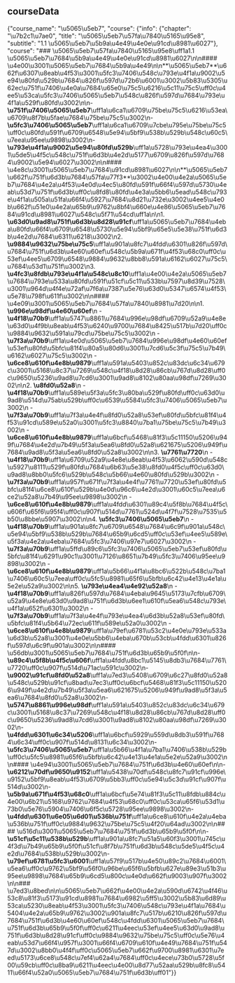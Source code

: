 ## courseData

{\"course_name\": \"\\u5065\\u5eb7\", \"course\": {\"info\": {\"chapter\": \"\\u7b2c1\\u7ae0\", \"title\": \"\\u5065\\u5eb7\\u57fa\\u7840\\u5165\\u95e8\", \"subtitle\": \"1.1 \\u5065\\u5eb7\\u5b9a\\u4e49\\u4e0e\\u91cd\\u8981\\u6027\"}, \"course\": \"### \\u5065\\u5eb7\\u57fa\\u7840\\u5165\\u95e8\\uff1a1.1 \\u5065\\u5eb7\\u7684\\u5b9a\\u4e49\\u4e0e\\u91cd\\u8981\\u6027\\n\\n#### \\u4e00\\u3001\\u5065\\u5eb7\\u7684\\u5b9a\\u4e49\\n\\n**\\u5065\\u5eb7**\\u662f\\u6307\\u8eab\\u4f53\\u3001\\u5fc3\\u7406\\u548c\\u793e\\u4f1a\\u9002\\u5e94\\u80fd\\u529b\\u7684\\u826f\\u597d\\u72b6\\u6001\\u3002\\u5b83\\u5305\\u62ec\\u751f\\u7406\\u4e0a\\u7684\\u65e0\\u75c5\\u6216\\u5c11\\u75c5\\uff0c\\u4ee5\\u53ca\\u5fc3\\u7406\\u5065\\u5eb7\\u548c\\u826f\\u597d\\u7684\\u793e\\u4f1a\\u529f\\u80fd\\u3002\\n\\n- **\\u751f\\u7406\\u5065\\u5eb7**\\uff1a\\u6ca1\\u6709\\u75be\\u75c5\\u6216\\u53ea\\u6709\\u8f7b\\u5fae\\u7684\\u75be\\u75c5\\u3002\\n- **\\u5fc3\\u7406\\u5065\\u5eb7**\\uff1a\\u6ca1\\u6709\\u7cbe\\u795e\\u75be\\u75c5\\uff0c\\u80fd\\u591f\\u6709\\u6548\\u5e94\\u5bf9\\u538b\\u529b\\u548c\\u60c5\\u7eea\\u95ee\\u9898\\u3002\\n- **\\u793e\\u4f1a\\u9002\\u5e94\\u80fd\\u529b**\\uff1a\\u5728\\u793e\\u4ea4\\u3001\\u5de5\\u4f5c\\u548c\\u751f\\u6d3b\\u4e2d\\u5177\\u6709\\u826f\\u597d\\u7684\\u9002\\u5e94\\u6027\\u3002\\n\\n#### \\u4e8c\\u3001\\u5065\\u5eb7\\u7684\\u91cd\\u8981\\u6027\\n\\n**\\u5065\\u5eb7\\u662f\\u751f\\u6d3b\\u7684\\u57fa\\u77f3**\\u3002\\u4e00\\u4e2a\\u5065\\u5eb7\\u7684\\u4e2a\\u4f53\\u4e0d\\u4ec5\\u80fd\\u591f\\u66f4\\u597d\\u5730\\u4eab\\u53d7\\u751f\\u6d3b\\uff0c\\u8fd8\\u80fd\\u4e3a\\u5bb6\\u5ead\\u548c\\u793e\\u4f1a\\u505a\\u51fa\\u66f4\\u5927\\u7684\\u8d21\\u732e\\u3002\\u4ee5\\u4e0b\\u662f\\u51e0\\u4e2a\\u65b9\\u9762\\u8bf4\\u660e\\u4e86\\u5065\\u5eb7\\u7684\\u91cd\\u8981\\u6027\\u548c\\u5f71\\u54cd\\uff1a\\n\\n1. **\\u63d0\\u9ad8\\u751f\\u6d3b\\u8d28\\u91cf**\\uff1a\\u5065\\u5eb7\\u7684\\u4eba\\u80fd\\u66f4\\u6709\\u6548\\u5730\\u5e94\\u5bf9\\u65e5\\u5e38\\u751f\\u6d3b\\u4e2d\\u7684\\u6311\\u6218\\u3002\\n2. **\\u9884\\u9632\\u75be\\u75c5**\\uff1a\\u901a\\u8fc7\\u4fdd\\u6301\\u826f\\u597d\\u7684\\u751f\\u6d3b\\u4e60\\u60ef\\u548c\\u5b9a\\u671f\\u4f53\\u68c0\\uff0c\\u53ef\\u4ee5\\u6709\\u6548\\u9884\\u9632\\u8bb8\\u591a\\u6162\\u6027\\u75c5\\u7684\\u53d1\\u751f\\u3002\\n3. **\\u4fc3\\u8fdb\\u793e\\u4f1a\\u548c\\u8c10**\\uff1a\\u4e00\\u4e2a\\u5065\\u5eb7\\u7684\\u793e\\u533a\\u80fd\\u591f\\u51cf\\u5c11\\u533b\\u7597\\u8d39\\u7528\\u3001\\u964d\\u4f4e\\u72af\\u7f6a\\u7387\\u5e76\\u63d0\\u5347\\u6574\\u4f53\\u5e78\\u798f\\u611f\\u3002\\n\\n#### \\u4e09\\u3001\\u5065\\u5eb7\\u7684\\u57fa\\u7840\\u8981\\u7d20\\n\\n1. **\\u996e\\u98df\\u4e60\\u60ef**\\n   - **\\u4f18\\u70b9**\\uff1a\\u5747\\u8861\\u7684\\u996e\\u98df\\u6709\\u52a9\\u4e8e\\u63d0\\u4f9b\\u8eab\\u4f53\\u6240\\u9700\\u7684\\u8425\\u517b\\u7d20\\uff0c\\u9884\\u9632\\u591a\\u79cd\\u75be\\u75c5\\u3002\\n   - **\\u7f3a\\u70b9**\\uff1a\\u4e0d\\u5065\\u5eb7\\u7684\\u996e\\u98df\\u4e60\\u60ef\\u53ef\\u80fd\\u5bfc\\u81f4\\u80a5\\u80d6\\u3001\\u7cd6\\u5c3f\\u75c5\\u7b49\\u6162\\u6027\\u75c5\\u3002\\n   - **\\u6ce8\\u610f\\u4e8b\\u9879**\\uff1a\\u591a\\u5403\\u852c\\u83dc\\u6c34\\u679c\\u3001\\u5168\\u8c37\\u7269\\u548c\\u4f18\\u8d28\\u86cb\\u767d\\u8d28\\uff0c\\u9650\\u5236\\u9ad8\\u7cd6\\u3001\\u9ad8\\u8102\\u80aa\\u98df\\u7269\\u3002\\n\\n2. **\\u8fd0\\u52a8**\\n   - **\\u4f18\\u70b9**\\uff1a\\u589e\\u5f3a\\u5fc3\\u80ba\\u529f\\u80fd\\uff0c\\u63d0\\u9ad8\\u514d\\u75ab\\u529b\\uff0c\\u6539\\u5584\\u5fc3\\u7406\\u5065\\u5eb7\\u3002\\n   - **\\u7f3a\\u70b9**\\uff1a\\u7f3a\\u4e4f\\u8fd0\\u52a8\\u53ef\\u80fd\\u5bfc\\u81f4\\u4f53\\u91cd\\u589e\\u52a0\\u3001\\u5fc3\\u8840\\u7ba1\\u75be\\u75c5\\u7b49\\u3002\\n   - **\\u6ce8\\u610f\\u4e8b\\u9879**\\uff1a\\u6bcf\\u5468\\u81f3\\u5c11150\\u5206\\u949f\\u7684\\u4e2d\\u7b49\\u5f3a\\u5ea6\\u8fd0\\u52a8\\u621675\\u5206\\u949f\\u7684\\u9ad8\\u5f3a\\u5ea6\\u8fd0\\u52a8\\u3002\\n\\n3. **\\u7761\\u7720**\\n   - **\\u4f18\\u70b9**\\uff1a\\u6709\\u52a9\\u4e8e\\u8eab\\u4f53\\u6062\\u590d\\u548c\\u5927\\u8111\\u529f\\u80fd\\u7684\\u6b63\\u5e38\\u8fd0\\u4f5c\\uff0c\\u63d0\\u9ad8\\u8bb0\\u5fc6\\u529b\\u548c\\u5b66\\u4e60\\u80fd\\u529b\\u3002\\n   - **\\u7f3a\\u70b9**\\uff1a\\u957f\\u671f\\u7f3a\\u4e4f\\u7761\\u7720\\u53ef\\u80fd\\u5bfc\\u81f4\\u6ce8\\u610f\\u529b\\u4e0d\\u96c6\\u4e2d\\u3001\\u60c5\\u7eea\\u6ce2\\u52a8\\u7b49\\u95ee\\u9898\\u3002\\n   - **\\u6ce8\\u610f\\u4e8b\\u9879**\\uff1a\\u4fdd\\u6301\\u89c4\\u5f8b\\u7684\\u4f5c\\u606f\\u65f6\\u95f4\\uff0c\\u907f\\u514d\\u7761\\u524d\\u4f7f\\u7528\\u7535\\u5b50\\u8bbe\\u5907\\u3002\\n\\n4. **\\u5fc3\\u7406\\u5065\\u5eb7**\\n   - **\\u4f18\\u70b9**\\uff1a\\u901a\\u8fc7\\u6709\\u6548\\u7684\\u6c9f\\u901a\\u548c\\u5e94\\u5bf9\\u538b\\u529b\\u7684\\u65b9\\u6cd5\\uff0c\\u53ef\\u4ee5\\u589e\\u5f3a\\u4e2a\\u4eba\\u7684\\u5fc3\\u7406\\u97e7\\u6027\\u3002\\n   - **\\u7f3a\\u70b9**\\uff1a\\u5ffd\\u89c6\\u5fc3\\u7406\\u5065\\u5eb7\\u53ef\\u80fd\\u5bfc\\u81f4\\u6291\\u90c1\\u3001\\u7126\\u8651\\u7b49\\u5fc3\\u7406\\u95ee\\u9898\\u3002\\n   - **\\u6ce8\\u610f\\u4e8b\\u9879**\\uff1a\\u5b66\\u4f1a\\u8bc6\\u522b\\u548c\\u7ba1\\u7406\\u60c5\\u7eea\\uff0c\\u5fc5\\u8981\\u65f6\\u5bfb\\u6c42\\u4e13\\u4e1a\\u5e2e\\u52a9\\u3002\\n\\n5. **\\u793e\\u4ea4\\u4e92\\u52a8**\\n   - **\\u4f18\\u70b9**\\uff1a\\u826f\\u597d\\u7684\\u4eba\\u9645\\u5173\\u7cfb\\u6709\\u52a9\\u4e8e\\u63d0\\u9ad8\\u751f\\u6d3b\\u6ee1\\u610f\\u5ea6\\u548c\\u793e\\u4f1a\\u652f\\u6301\\u3002\\n   - **\\u7f3a\\u70b9**\\uff1a\\u7f3a\\u4e4f\\u793e\\u4ea4\\u6d3b\\u52a8\\u53ef\\u80fd\\u5bfc\\u81f4\\u5b64\\u72ec\\u611f\\u589e\\u52a0\\u3002\\n   - **\\u6ce8\\u610f\\u4e8b\\u9879**\\uff1a\\u79ef\\u6781\\u53c2\\u4e0e\\u793e\\u533a\\u6d3b\\u52a8\\u3001\\u4e0e\\u5bb6\\u4eba\\u670b\\u53cb\\u4fdd\\u6301\\u826f\\u597d\\u6c9f\\u901a\\u3002\\n\\n#### \\u56db\\u3001\\u5065\\u5eb7\\u7684\\u751f\\u6d3b\\u65b9\\u5f0f\\n\\n- **\\u89c4\\u5f8b\\u4f5c\\u606f**\\uff1a\\u4fdd\\u8bc1\\u5145\\u8db3\\u7684\\u7761\\u7720\\uff0c\\u907f\\u514d\\u71ac\\u591c\\u3002\\n- **\\u9002\\u91cf\\u8fd0\\u52a8**\\uff1a\\u7ed3\\u5408\\u6709\\u6c27\\u8fd0\\u52a8\\u548c\\u529b\\u91cf\\u8bad\\u7ec3\\uff0c\\u6bcf\\u5468\\u81f3\\u5c11150\\u5206\\u949f\\u4e2d\\u7b49\\u5f3a\\u5ea6\\u621675\\u5206\\u949f\\u9ad8\\u5f3a\\u5ea6\\u7684\\u8fd0\\u52a8\\u3002\\n- **\\u5747\\u8861\\u996e\\u98df**\\uff1a\\u591a\\u5403\\u852c\\u83dc\\u6c34\\u679c\\u3001\\u5168\\u8c37\\u7269\\u548c\\u4f18\\u8d28\\u86cb\\u767d\\u8d28\\uff0c\\u9650\\u5236\\u9ad8\\u7cd6\\u3001\\u9ad8\\u8102\\u80aa\\u98df\\u7269\\u3002\\n- **\\u4fdd\\u6301\\u6c34\\u5206**\\uff1a\\u6bcf\\u5929\\u559d\\u8db3\\u591f\\u7684\\u6c34\\uff0c\\u907f\\u514d\\u8131\\u6c34\\u3002\\n- **\\u5fc3\\u7406\\u5065\\u5eb7**\\uff1a\\u5b66\\u4f1a\\u7ba1\\u7406\\u538b\\u529b\\uff0c\\u5fc5\\u8981\\u65f6\\u5bfb\\u6c42\\u4e13\\u4e1a\\u5e2e\\u52a9\\u3002\\n\\n#### \\u4e94\\u3001\\u5065\\u5eb7\\u7684\\u751f\\u6d3b\\u4e60\\u60ef\\n\\n- **\\u6212\\u70df\\u9650\\u9152**\\uff1a\\u5438\\u70df\\u548c\\u8fc7\\u91cf\\u996e\\u9152\\u5bf9\\u8eab\\u4f53\\u6709\\u5bb3\\uff0c\\u5e94\\u5c3d\\u91cf\\u907f\\u514d\\u3002\\n- **\\u5b9a\\u671f\\u4f53\\u68c0**\\uff1a\\u6bcf\\u5e74\\u81f3\\u5c11\\u8fdb\\u884c\\u4e00\\u6b21\\u5168\\u9762\\u7684\\u4f53\\u68c0\\uff0c\\u53ca\\u65f6\\u53d1\\u73b0\\u5e76\\u5904\\u7406\\u6f5c\\u5728\\u95ee\\u9898\\u3002\\n- **\\u4fdd\\u6301\\u6e05\\u6d01\\u536b\\u751f**\\uff1a\\u6ce8\\u610f\\u4e2a\\u4eba\\u536b\\u751f\\uff0c\\u9884\\u9632\\u75be\\u75c5\\u4f20\\u64ad\\u3002\\n\\n#### \\u516d\\u3001\\u5065\\u5eb7\\u7684\\u751f\\u6d3b\\u65b9\\u5f0f\\n\\n- **\\u51cf\\u5c11\\u538b\\u529b**\\uff1a\\u901a\\u8fc7\\u51a5\\u60f3\\u3001\\u745c\\u4f3d\\u7b49\\u65b9\\u5f0f\\u51cf\\u8f7b\\u751f\\u6d3b\\u548c\\u5de5\\u4f5c\\u4e2d\\u7684\\u538b\\u529b\\u3002\\n- **\\u79ef\\u6781\\u5fc3\\u6001**\\uff1a\\u57f9\\u517b\\u4e50\\u89c2\\u7684\\u6001\\u5ea6\\uff0c\\u9762\\u5bf9\\u56f0\\u96be\\u65f6\\u5bfb\\u627e\\u89e3\\u51b3\\u95ee\\u9898\\u7684\\u65b9\\u6cd5\\u800c\\u4e0d\\u662f\\u9003\\u907f\\u3002\\n\\n### \\u7ed3\\u8bed\\n\\n\\u5065\\u5eb7\\u662f\\u4e00\\u4e2a\\u590d\\u6742\\u4f46\\u53c8\\u81f3\\u5173\\u91cd\\u8981\\u7684\\u6982\\u5ff5\\u3002\\u5b83\\u6d89\\u53ca\\u5230\\u8eab\\u4f53\\u3001\\u5fc3\\u7406\\u548c\\u793e\\u4f1a\\u7684\\u5404\\u4e2a\\u65b9\\u9762\\u3002\\u901a\\u8fc7\\u517b\\u6210\\u826f\\u597d\\u7684\\u751f\\u6d3b\\u4e60\\u60ef\\u548c\\u4fdd\\u6301\\u5065\\u5eb7\\u7684\\u751f\\u6d3b\\u65b9\\u5f0f\\uff0c\\u6211\\u4eec\\u53ef\\u4ee5\\u63d0\\u9ad8\\u751f\\u6d3b\\u8d28\\u91cf\\uff0c\\u9884\\u9632\\u75be\\u75c5\\uff0c\\u5e76\\u4eab\\u53d7\\u66f4\\u957f\\u3001\\u66f4\\u6709\\u610f\\u4e49\\u7684\\u751f\\u547d\\u3002\\u8bb0\\u4f4f\\uff0c\\u5065\\u5eb7\\u662f\\u9700\\u8981\\u6301\\u7eed\\u5173\\u6ce8\\u548c\\u7ef4\\u62a4\\u7684\\uff0c\\u4ece\\u73b0\\u5728\\u5f00\\u59cb\\uff0c\\u8ba9\\u6211\\u4eec\\u4e00\\u8d77\\u52aa\\u529b\\u8fc8\\u5411\\u66f4\\u52a0\\u5065\\u5eb7\\u7684\\u751f\\u6d3b\\uff01\"}}

